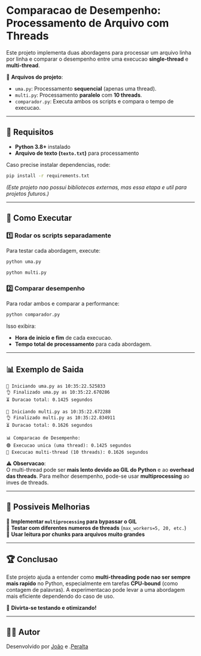 # Comparacao de Desempenho: Processamento de Arquivo com Threads

Este projeto implementa duas abordagens para processar um arquivo linha por linha e comparar o desempenho entre uma execucao **single-thread** e **multi-thread**.

📌 **Arquivos do projeto**:

- `uma.py`: Processamento **sequencial** (apenas uma thread).
- `multi.py`: Processamento **paralelo** com **10 threads**.
- `comparador.py`: Executa ambos os scripts e compara o tempo de execucao.

---

## 👥 Requisitos

- **Python 3.8+** instalado
- **Arquivo de texto (`texto.txt`)** para processamento

Caso precise instalar dependencias, rode:

```sh
pip install -r requirements.txt
```

_(Este projeto nao possui bibliotecas externas, mas essa etapa e util para projetos futuros.)_

---

## 🚀 Como Executar

### 1️⃣ **Rodar os scripts separadamente**

Para testar cada abordagem, execute:

```sh
python uma.py
```

```sh
python multi.py
```

### 2️⃣ **Comparar desempenho**

Para rodar ambos e comparar a performance:

```sh
python comparador.py
```

Isso exibira:

- **Hora de inicio e fim** de cada execucao.
- **Tempo total de processamento** para cada abordagem.

---

## 📊 Exemplo de Saida

```
📌 Iniciando uma.py as 10:35:22.525833
👌 Finalizado uma.py as 10:35:22.670286
⏳ Duracao total: 0.1425 segundos

📌 Iniciando multi.py as 10:35:22.672288
👌 Finalizado multi.py as 10:35:22.834911
⏳ Duracao total: 0.1626 segundos

📊 Comparacao de Desempenho:
🟢 Execucao unica (uma thread): 0.1425 segundos
🔴 Execucao multi-thread (10 threads): 0.1626 segundos
```

⚠️ **Observacao**:  
O multi-thread pode ser **mais lento devido ao GIL do Python** e ao **overhead das threads**. Para melhor desempenho, pode-se usar **multiprocessing** ao inves de threads.

---

## 🔧 Possiveis Melhorias

💪 **Implementar `multiprocessing` para bypassar o GIL**  
💪 **Testar com diferentes numeros de threads** (`max_workers=5, 20, etc.`)  
💪 **Usar leitura por chunks para arquivos muito grandes**

---

## 🏆 Conclusao

Este projeto ajuda a entender como **multi-threading pode nao ser sempre mais rapido** no Python, especialmente em tarefas **CPU-bound** (como contagem de palavras). A experimentacao pode levar a uma abordagem mais eficiente dependendo do caso de uso.

🚀 **Divirta-se testando e otimizando!**

---

## 👨‍💻 Autor

Desenvolvido por [João](https://github.com/joaopalmasbr) e .[Peralta](https://github.com/Emmanuelperalta8)
